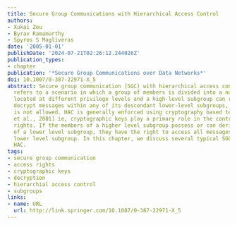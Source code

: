 ```yaml
---
title: Secure Group Communications with Hierarchical Access Control
authors:
- Xukai Zou
- Byrav Ramamurthy
- Spyros S Magliveras
date: '2005-01-01'
publishDate: '2024-07-21T02:26:12.244026Z'
publication_types:
- chapter
publication: '*Secure Group Communications over Data Networks*'
doi: 10.1007/0-387-22971-X_5
abstract: Secure group communication (SGC) with hierarchical access control (HAC)
  refers to a scenario in which a group of members is divided into a number of subgroups
  located at different privilege levels and a high-level subgroup can receive and
  decrypt messages within any of its descendant lower-level subgroups, while the reverse
  is not allowed. HAC is generally enforced using cryptography based techniques [Birget
  et al., 2001] ie, cryptographic keys play a primary role in the control of access
  rights. If the members of a higher level subgroup possess or can derive the key
  of a lower level subgroup, they have the right to access all messages within the
  lower level subgroup. In this chapter, we discuss several typical SGC schemes with
  HAC.
tags:
- secure group communication
- access rights
- cryptographic keys
- decryption
- hierarchial access control
- subgroups
links:
- name: URL
  url: http://link.springer.com/10.1007/0-387-22971-X_5
---
```

